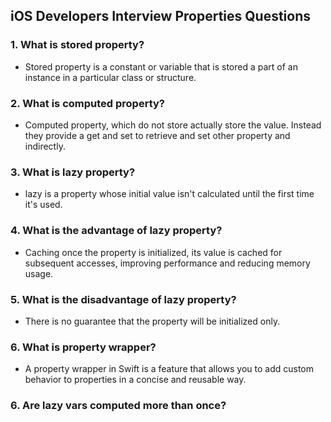## iOS Developers Interview Properties Questions

### 1. What is stored property?
  - Stored property is a constant or variable that is stored a part of an instance in a particular class or structure.
    
### 2. What is computed property?
  - Computed property, which do not store actually store the value. Instead they provide a get and  set to retrieve and set other property and indirectly.

### 3. What is lazy property?
  - lazy is a property whose initial value isn't calculated until the first time it's used.

### 4. What is the advantage of lazy property?
  - Caching once the property is initialized, its value is cached for subsequent accesses, improving performance and reducing memory usage.

### 5. What is the disadvantage of lazy property?
  - There is no guarantee that the property will be initialized only.
    
### 6. What is property wrapper?
  - A property wrapper in Swift is a feature that allows you to add custom behavior to properties in a concise and reusable way.
    
### 6. Are lazy vars computed more than once?
